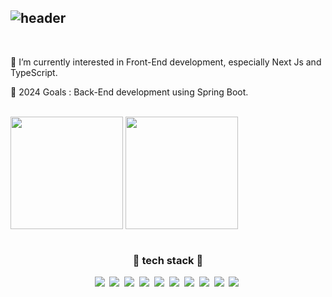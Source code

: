![header](https://capsule-render.vercel.app/api?&type=cylinder&color=ffffff&height=50&section=header&text=👋%20Nice,%20to%20meet%20you&desc=,%20I'm%20a%20beginner%20developer%20🐣&fontAlign=34&fontSize=30&fontAlignY=50&fontColor=333333&descSize=20&descAlign=68&descAlignY=53&animation=fadeIn)
---

<br/>

<div align="left">
<p>🌱 I’m currently interested in Front-End development, especially Next Js and TypeScript.</p>
<p>🥅 2024 Goals : Back-End development using Spring Boot.</p>
</div>

<br/>

<div display="flex">
<a href="https://solved.ac/megar0829"><img align="center"  height="180px" src="http://mazassumnida.wtf/api/v2/generate_badge?boj=megar0829" /></a> 
<a href="https://github.com/megar0829"><img align="center"   height="180px" src="https://github-readme-stats.vercel.app/api/top-langs/?username=megar0829&show_icons=true&hide_border=true&theme=react&layout=compact" /></a> 
</div>

<br/>

<h3 align="center">📖 tech stack 📖</h3>
<p align="center">
<a><img src="https://img.shields.io/badge/Python-3766AB?style=flat-square&logo=Python&logoColor=white"/></a>&nbsp 
<a><img src="https://img.shields.io/badge/Django-092E20?style=flat-square&logo=Django&logoColor=white"/></a>&nbsp
<a><img src="https://img.shields.io/badge/JavaScript-F7DF1E?style=flat-square&logo=JavaScript&logoColor=white"/></a>&nbsp
<a><img src="https://img.shields.io/badge/Vue.js-4FC08D?style=flat-square&logo=Vue.js&logoColor=white"/></a>&nbsp
<a><img src="https://img.shields.io/badge/React-61DAFB?style=flat-square&logo=React&logoColor=white"/></a>&nbsp
<a><img src="https://img.shields.io/badge/ReactNative-61DAFB?style=flat-square&logo=React&logoColor=white"/></a>&nbsp
<a><img src="https://img.shields.io/badge/Next.js-000000?style=flat-square&logo=Next.js&logoColor=white"/></a>&nbsp
<a><img src="https://img.shields.io/badge/TypeScript-3178C6?style=flat-square&logo=TypeScript&logoColor=white"/></a>&nbsp
<a><img src="https://img.shields.io/badge/Java-007396?style=flat-square&logo=Java&logoColor=white"/></a>&nbsp
<a><img src="https://img.shields.io/badge/Spring-6DB33F?style=flat-square&logo=Spring&logoColor=white"/></a>&nbsp
</p>

